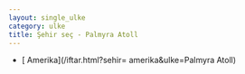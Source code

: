 ```yaml
---
layout: single_ulke
category: ulke
title: Şehir seç - Palmyra Atoll
---
```

* [ Amerika](/iftar.html?sehir= amerika&ulke=Palmyra Atoll)
